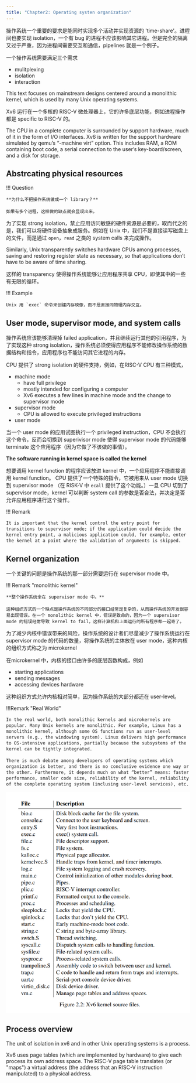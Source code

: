 ```yaml
---
title: "Chapter2: Operating systen organization"
---
```


操作系统一个重要的要求是能同时实现多个活动并实现资源的 'time-share'。进程间也要实现 isolation，一个有 bug 的进程不应该影响其它进程。但是完全的隔离又过于严重，因为进程间需要交互和通信，pipelines 就是一个例子。

一个操作系统需要满足三个需求

- mulitplexing
- isolation
- interaction

This text focuses on mainstream designs centered around a monolithic kernel, which is used by many Unix operating systems.

Xv6 运行在一个多核的 RISC-V 微处理器上，它的许多底层功能，例如进程操作都是 specific to RISC-V 的。

The CPU in a complete computer is surrounded by support hardware, much of it in the form of I/O interfaces. Xv6 is written for the support hardware simulated by qemu’s “-machine virt” option. This includes RAM, a ROM containing boot code, a serial connection to the user’s key-board/screen, and a disk for storage.

## Abstrcating physical resources

!!! Question
    
    **为什么不把操作系统做成一个 library？**

    如果有多个进程，这样做的缺点就会显现出来。

为了实现 strong isolation，禁止应用访问敏感的硬件资源是必要的，取而代之的是，我们可以将硬件设备抽象成服务。例如在 Unix 中，我们不是直接读写磁盘上的文件，而是通过 `open`，`read` 之类的 system calls 来完成操作。


Similarly, Unix transparently switches hardware CPUs among processes, saving and restoring register state as necessary, so that applications don’t have to be aware of time sharing.

这样的 transparency 使得操作系统能够让应用程序共享 CPU，即使其中的一些有无限的循环。

!!! Example

    Unix 用 `exec` 命令来创建内存映像，而不是直接同物理内存交互。

## User mode, supervisor mode, and system calls

操作系统应该能够清理掉 failed application，并且继续运行其他的引用程序，为了实现这种 strong isolation，操作系统必须使得应用程序不能修改操作系统的数据结构和指令，应用程序也不能访问其它进程的内存。

CPU 提供了 strong isolation 的硬件支持，例如，在RISC-V CPU 有三种模式，

- machine mode 
    - have full privilege
    - mostly intended for configuring a computer
    - Xv6 executes a few lines in machine mode and the change to supervisor mode
- supervisor mode
    - CPU is allowed to execute privileged instructions
- user mode

当一个 user mode 的应用试图执行一个 privileged instruction，CPU 不会执行这个命令，反而会切换到 superivisor mode 使得 supervisor mode 的代码能够 terminate 这个应用程序（因为它做了不该做的事情）。

**The software running in kernel space is called the kernel**

想要调用 kernel function 的程序应该放进 kernel 中，一个应用程序不能直接调用 kernel function。 CPU 提供了一个特殊的指令，它被用来从 user mode 切换到 supervisor mode （在 RISK-V 中 `ecall` 提供了这个功能。）一旦 CPU 切到了 supervisor mode，kernel 可以判断 system call 的参数是否合法，并决定是否允许应用程序进行这个操作。

!!! Remark

    It is important that the kernel control the entry point for transitions to supervisor mode; if the application could decide the kernel entry point, a malicious application could, for example, enter the kernel at a point where the validation of arguments is skipped.

## Kernel organization

一个关键的问题是操作系统的那一部分需要运行在 supervisor mode 中。

!!! Remark "monolithic kernel"
    
    **整个操作系统全在 supervisor mode 中。**

    这种组织方式的一个缺点是操作系统的不同部分的接口经常是复杂的，从而操作系统的开发很容易出现错误。在一个 monolithic kernel 中，错误是致命的，因为一个 supervisor mode 的错误经常导致 kernel to fail，这样计算机和上面运行的所有程序都一起寄了。

为了减少内核中错误带来的风险，操作系统的设计者们尽量减少了操作系统运行在 supervisor mode 的代码的数量，将操作系统的主体放在 user mode，这种内核的组织方式称之为 microkernel

在microkernel 中，内核的接口由许多的底层函数构成，例如

- starting applications
- sending messages
- accessing devices hardware

这种组织方式允许内核相对简单，因为操作系统的大部分都还在 user-level。

!!!Remark "Real World"

    In the real world, both monolithic kernels and microkernels are popular. Many Unix kernels are monolithic. For example, Linux has a monolithic kernel, although some OS functions run as user-level servers (e.g., the windowing system). Linux delivers high performance to OS-intensive applications, partially because the subsystems of the kernel can be tightly integrated.

    There is much debate among developers of operating systems which organization is better, and there is no conclusive evidence one way or the other. Furthermore, it depends much on what “better” means: faster performance, smaller code size, reliability of the kernel, reliability of the complete operating system (inclusing user-level services), etc.

![](source/2-1.png)

## Process overview

The unit of isolation in xv6 and in other Unix operating systems is a process.

Xv6 uses page tables (which are implemented by hardware) to give each process its own address space. The RISC-V page table translates (or "maps") a virtual address (the address that an RISC-V instruction manipulated) to a physical address.


